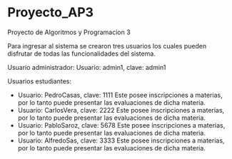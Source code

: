 # Proyecto_AP3

Proyecto de Algoritmos y Programacion 3

Para ingresar al sistema se crearon tres usuarios los cuales pueden disfrutar de todas las
funcionalidades del sistema.

Usuario administrador:
Usuario: admin1, clave: admin1

Usuarios estudiantes:

-   Usuario: PedroCasas, clave: 1111 Este posee inscripciones a materias, por lo tanto
    puede presentar las evaluaciones de dicha materia.
-   Usuario: CarlosVera, clave: 2222 Este posee inscripciones a materias, por lo tanto
    puede presentar las evaluaciones de dicha materia.
-   Usuario: PabloSaroz, clave: 5678 Este posee inscripciones a materias, por lo tanto
    puede presentar las evaluaciones de dicha materia.
-   Usuario: AlfredoSas, clave: 3333 Este posee inscripciones a materias, por lo tanto
    puede presentar las evaluaciones de dicha materia.
